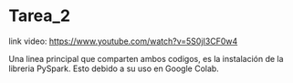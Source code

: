 # Tarea_2

link video: https://www.youtube.com/watch?v=5S0jI3CF0w4

Una linea principal que comparten ambos codigos, es la instalación de la libreria PySpark. Esto debido a su uso en Google Colab.
